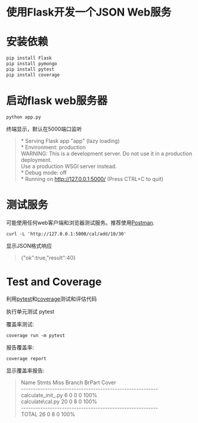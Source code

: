 # 使用Flask开发一个JSON Web服务

# 安装依赖

```powershell
pip install Flask
pip install pymongo
pip install pytest
pip install coverage
```

# 启动flask web服务器

    python app.py

终端显示，默认在5000端口监听

> \* Serving Flask app "app" (lazy loading) <br>
> \* Environment: production <br>
   WARNING: This is a development server. Do not use it in a production deployment. <br>
   Use a production WSGI server instead. <br>
> \* Debug mode: off <br>
> \* Running on http://127.0.0.1:5000/ (Press CTRL+C to quit) <br>

# 测试服务
可能使用任何web客户端和浏览器测试服务。推荐使用[Postman](https://www.getpostman.com/).

    curl -L 'http://127.0.0.1:5000/cal/add/10/30'

显示JSON格式响应
    
> {"ok":true,"result":40}

# Test and Coverage

利用[pytest](http://www.pytest.org/en/latest/)和[coverage](https://coverage.readthedocs.io/en/v4.5.x/)测试和评估代码

执行单元测试
    pytest

覆盖率测试:

    coverage run -m pytest

报告覆盖率:

    coverage report

显示覆盖率报告:

> Name                    Stmts   Miss Branch BrPart  Cover <br>
> --------------------------------------------------------- <br>
> calculate\__init__.py       6      0      0      0   100% <br>
> calculate\cal.py           20      0      8      0   100% <br>
> --------------------------------------------------------- <br>
> TOTAL                      26      0      8      0   100% <br>
